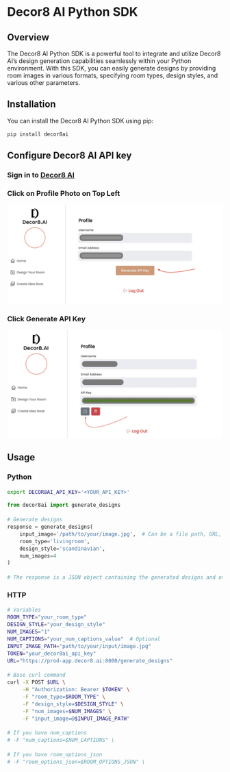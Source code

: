 # Decor8 AI Python SDK

## Overview

The Decor8 AI Python SDK is a powerful tool to integrate and utilize Decor8 AI’s design generation capabilities seamlessly within your Python environment. With this SDK, you can easily generate designs by providing room images in various formats, specifying room types, design styles, and various other parameters.

## Installation

You can install the Decor8 AI Python SDK using pip:

```bash
pip install decor8ai
```

## Configure Decor8 AI API key

### Sign in to [Decor8 AI](https://prod-app.decor8.ai)

### Click on Profile Photo on Top Left

![Navigate To Generate API Key](media/step_1.jpg)

### Click Generate API Key
![Generate API Key](media/step_2.jpg)


## Usage

### Python
```bash
export DECOR8AI_API_KEY='<YOUR_API_KEY>'
```

```python
from decor8ai import generate_designs

# Generate designs
response = generate_designs(
    input_image='/path/to/your/image.jpg',  # Can be a file path, URL, or binary data
    room_type='livingroom',
    design_style='scandinavian',
    num_images=4
)

# The response is a JSON object containing the generated designs and other information.
```

### HTTP
```bash
# Variables
ROOM_TYPE="your_room_type"
DESIGN_STYLE="your_design_style"
NUM_IMAGES="1"
NUM_CAPTIONS="your_num_captions_value"  # Optional
INPUT_IMAGE_PATH="path/to/your/input/image.jpg"
TOKEN="your_decor8ai_api_key"
URL="https://prod-app.decor8.ai:8000/generate_designs"

# Base curl command
curl -X POST $URL \
     -H "Authorization: Bearer $TOKEN" \
     -F "room_type=$ROOM_TYPE" \
     -F "design_style=$DESIGN_STYLE" \
     -F "num_images=$NUM_IMAGES" \
     -F "input_image=@$INPUT_IMAGE_PATH"

# If you have num_captions
# -F "num_captions=$NUM_CAPTIONS" \

# If you have room_options_json
# -F "room_options_json=$ROOM_OPTIONS_JSON" \

```


